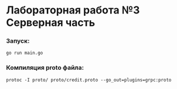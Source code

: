 # Лабораторная работа №3 Серверная часть
### Запуск:
```go run main.go```  
### Компиляция proto файла:
```protoc -I proto/ proto/credit.proto --go_out=plugins=grpc:proto```